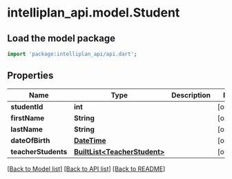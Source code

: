 # intelliplan_api.model.Student

## Load the model package
```dart
import 'package:intelliplan_api/api.dart';
```

## Properties
Name | Type | Description | Notes
------------ | ------------- | ------------- | -------------
**studentId** | **int** |  | [optional] 
**firstName** | **String** |  | [optional] 
**lastName** | **String** |  | [optional] 
**dateOfBirth** | [**DateTime**](DateTime.md) |  | [optional] 
**teacherStudents** | [**BuiltList&lt;TeacherStudent&gt;**](TeacherStudent.md) |  | [optional] 

[[Back to Model list]](../README.md#documentation-for-models) [[Back to API list]](../README.md#documentation-for-api-endpoints) [[Back to README]](../README.md)


